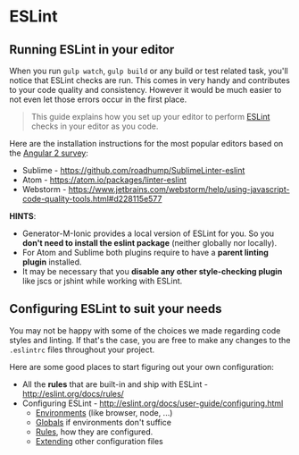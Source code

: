 # ESLint

## Running ESLint in your editor
When you run `gulp watch`, `gulp build` or any build or test related task, you'll notice that ESLint checks are run. This comes in very handy and contributes to your code quality and consistency. However it would be much easier to not even let those errors occur in the first place.

> This guide explains how you set up your editor to perform [ESLint](http://eslint.org/) checks in your editor as you code.

Here are the installation instructions for the most popular editors based on the [Angular 2 survey](http://angularjs.blogspot.de/2015/09/angular-2-survey-results.html):
- Sublime - https://github.com/roadhump/SublimeLinter-eslint
- Atom - https://atom.io/packages/linter-eslint
- Webstorm - https://www.jetbrains.com/webstorm/help/using-javascript-code-quality-tools.html#d228115e577

**HINTS**:  
- Generator-M-Ionic provides a local version of ESLint for you. So you **don't need to install the eslint package** (neither globally nor locally).
- For Atom and Sublime both plugins require to have a **parent linting plugin** installed.
- It may be necessary that you **disable any other style-checking plugin** like jscs or jshint while working with ESLint.

## Configuring ESLint to suit your needs
You may not be happy with some of the choices we made regarding code styles and linting. If that's the case, you are free to make any changes to the `.eslintrc` files throughout your project.

Here are some good places to start figuring out your own configuration:
- All the **rules** that are built-in and ship with ESLint - http://eslint.org/docs/rules/
- Configuring ESLint - http://eslint.org/docs/user-guide/configuring.html
  - [Environments](http://eslint.org/docs/user-guide/configuring.html#specifying-environments) (like browser, node, ...)
  - [Globals](http://eslint.org/docs/user-guide/configuring.html#specifying-environments) if environments don't suffice
  - [Rules](http://eslint.org/docs/user-guide/configuring.html#configuring-rules), how they are configured.
  - [Extending](http://eslint.org/docs/user-guide/configuring.html#extending-configuration-files) other configuration files
